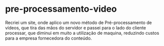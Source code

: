 # pre-processamento-video
 Recriei um site, onde aplico um novo método de Pré-processamento de vídeos, que tira das mãos do servidor e passei para o lado do cliente processar, que diminui em muito a utilização de maquina, reduzindo custos para a empresa fornecedora do conteúdo.
